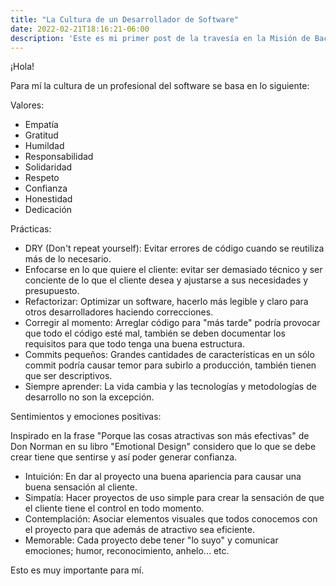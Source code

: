 ```yaml
---
title: "La Cultura de un Desarrollador de Software"
date: 2022-02-21T18:16:21-06:00
description: 'Este es mi primer post de la travesía en la Misión de Backend con Node JS de Launch X.'
---
```

¡Hola!

Para mí la cultura de un profesional del software se basa en lo siguiente:

Valores:

  - Empatía
  - Gratitud
  - Humildad
  - Responsabilidad 
  - Solidaridad
  - Respeto
  - Confianza
  - Honestidad
  - Dedicación

Prácticas:

  - DRY (Don't repeat yourself): Evitar errores de código cuando se reutiliza más de lo necesario.
  - Enfocarse en lo que quiere el cliente: evitar ser demasiado técnico y ser conciente de lo que el cliente desea y ajustarse a sus necesidades y presupuesto.
  - Refactorizar: Optimizar un software, hacerlo más legible y claro para otros desarrolladores haciendo correcciones.
  - Corregir al momento: Arreglar código para "más tarde" podría provocar que todo el código esté mal, también se deben documentar los requisitos para que todo tenga una buena estructura.
  - Commits pequeños: Grandes cantidades de características en un sólo commit podría causar temor para subirlo a producción, también tienen que ser descriptivos.
  - Siempre aprender: La vida cambia y las tecnologías y metodologías de desarrollo no son la excepción.
  
Sentimientos y emociones positivas:

Inspirado en la frase "Porque las cosas atractivas son más efectivas" de Don Norman en su libro "Emotional Design" considero que lo que se debe crear tiene que sentirse y así poder generar confianza.

  - Intuición: En dar al proyecto una buena apariencia para causar una buena sensación al cliente.
  - Simpatía: Hacer proyectos de uso simple para crear la sensación de que el cliente tiene el control en todo momento.
  - Contemplación: Asociar elementos visuales que todos conocemos con el proyecto para que además de atractivo sea eficiente.
  - Memorable: Cada proyecto debe tener "lo suyo" y comunicar emociones; humor, reconocimiento, anhelo... etc.

  Esto es muy importante para mí.
